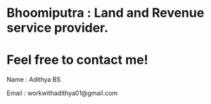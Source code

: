 # Bhoomiputra : Land and Revenue service provider.

<h1>Feel free to contact me!</h1>
<p>Name : Adithya BS</p>
<p>Email : workwithadithya01@gmail.com</p>

